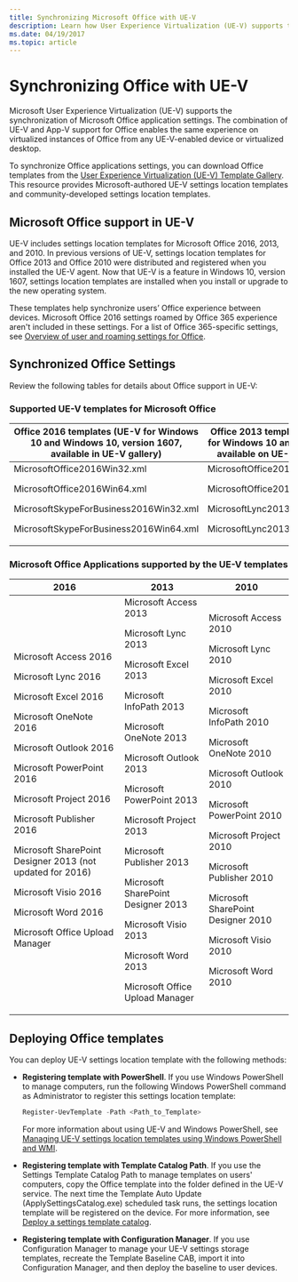 ```yaml
---
title: Synchronizing Microsoft Office with UE-V
description: Learn how User Experience Virtualization (UE-V) supports the synchronization of Microsoft Office application settings.
ms.date: 04/19/2017
ms.topic: article
---
```


# Synchronizing Office with UE-V


Microsoft User Experience Virtualization (UE-V) supports the synchronization of Microsoft Office application settings. The combination of UE-V and App-V  support for Office enables the same experience on virtualized instances of Office from any UE-V-enabled device or virtualized desktop.

To synchronize Office applications settings, you can download Office templates from the [User Experience Virtualization (UE-V) Template Gallery](https://gallery.technet.microsoft.com/site/search?f%5B0%5D.Type=RootCategory&f%5B0%5D.Value=UE-V&f%5B0%5D.Text=UE-V). This resource provides Microsoft-authored UE-V settings location templates and community-developed settings location templates.

## Microsoft Office support in UE-V

UE-V includes settings location templates for Microsoft Office 2016, 2013, and 2010. In previous versions of UE-V, settings location templates for Office 2013 and Office 2010 were distributed and registered when you installed the UE-V agent. Now that UE-V is a feature in Windows 10, version 1607, settings location templates are installed when you install or upgrade to the new operating system.  

These templates help synchronize users’ Office experience between devices. Microsoft Office 2016 settings roamed by Office 365 experience aren't included in these settings. For a list of Office 365-specific settings, see [Overview of user and roaming settings for Office](/previous-versions/office/office-2013-resource-kit/jj733593(v=office.15)).

## Synchronized Office Settings


Review the following tables for details about Office support in UE-V:

### Supported UE-V templates for Microsoft Office

|Office 2016 templates (UE-V for Windows 10 and Windows 10, version 1607, available in UE-V gallery)|Office 2013 templates (UE-V for Windows 10 and UE-V 2.x, available on UE-V gallery)|Office 2010 templates (UE-V 1.0 and 1.0 SP1)|
|--- |--- |--- |
|MicrosoftOffice2016Win32.xml<p>MicrosoftOffice2016Win64.xml<p>MicrosoftSkypeForBusiness2016Win32.xml<p>MicrosoftSkypeForBusiness2016Win64.xml|MicrosoftOffice2013Win32.xml<p>MicrosoftOffice2013Win64.xml<p>MicrosoftLync2013Win32.xml<p>MicrosoftLync2013Win64.xml|MicrosoftOffice2010Win32.xml<p>MicrosoftOffice2010Win64.xml<p>MicrosoftLync2010.xml|

### Microsoft Office Applications supported by the UE-V templates

|2016|2013|2010|
|--- |--- |--- |
|Microsoft Access 2016<p>Microsoft Lync 2016<p>Microsoft Excel 2016<p>Microsoft OneNote 2016<p>Microsoft Outlook 2016<p>Microsoft PowerPoint 2016<p>Microsoft Project 2016<p>Microsoft Publisher 2016<p>Microsoft SharePoint Designer 2013 (not updated for 2016)<p>Microsoft Visio 2016<p>Microsoft Word 2016<p>Microsoft Office Upload Manager|Microsoft Access 2013<p>Microsoft Lync 2013<p>Microsoft Excel 2013<p>Microsoft InfoPath 2013<p>Microsoft OneNote 2013<p>Microsoft Outlook 2013<p>Microsoft PowerPoint 2013<p>Microsoft Project 2013<p>Microsoft Publisher 2013<p>Microsoft SharePoint Designer 2013<p>Microsoft Visio 2013<p>Microsoft Word 2013<p>Microsoft Office Upload Manager|Microsoft Access 2010<p>Microsoft Lync 2010<p>Microsoft Excel 2010<p>Microsoft InfoPath 2010<p>Microsoft OneNote 2010<p>Microsoft Outlook 2010<p>Microsoft PowerPoint 2010<p>Microsoft Project 2010<p>Microsoft Publisher 2010<p>Microsoft SharePoint Designer 2010<p>Microsoft Visio 2010<p>Microsoft Word 2010|

## Deploying Office templates

You can deploy UE-V settings location template with the following methods:

- **Registering template with PowerShell**. If you use Windows PowerShell to manage computers, run the following Windows PowerShell command as Administrator to register this settings location template:

    ```powershell
    Register-UevTemplate -Path <Path_to_Template>
    ```

    For more information about using UE-V and Windows PowerShell, see [Managing UE-V settings location templates using Windows PowerShell and WMI](uev-managing-settings-location-templates-using-windows-powershell-and-wmi.md).

- **Registering template with Template Catalog Path**. If you use the Settings Template Catalog Path to manage templates on users' computers, copy the Office template into the folder defined in the UE-V service. The next time the Template Auto Update (ApplySettingsCatalog.exe) scheduled task runs, the settings location template will be registered on the device. For more information, see [Deploy a settings template catalog](uev-deploy-uev-for-custom-applications.md).

- **Registering template with Configuration Manager**. If you use Configuration Manager to manage your UE-V settings storage templates, recreate the Template Baseline CAB, import it into Configuration Manager, and then deploy the baseline to user devices.
